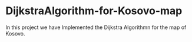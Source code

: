 # DijkstraAlgorithm-for-Kosovo-map

In this project we have Implemented the Dijkstra Algorithmn for the map of Kosovo.
